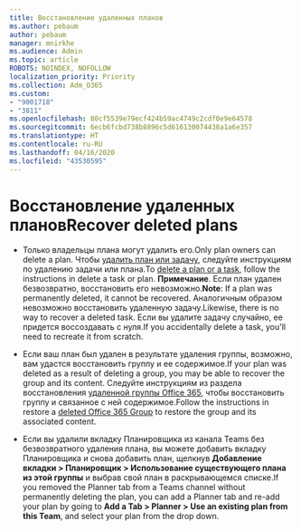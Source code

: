 ```yaml
---
title: Восстановление удаленных планов
ms.author: pebaum
author: pebaum
manager: mnirkhe
ms.audience: Admin
ms.topic: article
ROBOTS: NOINDEX, NOFOLLOW
localization_priority: Priority
ms.collection: Adm_O365
ms.custom:
- "9001718"
- "3811"
ms.openlocfilehash: 80cf5539e79ecf424b59ac4749c2cdf0e9e64578
ms.sourcegitcommit: 6ecb6fcbd738b8896c5d616130074438a1a6e357
ms.translationtype: HT
ms.contentlocale: ru-RU
ms.lasthandoff: 04/16/2020
ms.locfileid: "43530595"
---
```

# <a name="recover-deleted-plans"></a><span data-ttu-id="02bb9-102">Восстановление удаленных планов</span><span class="sxs-lookup"><span data-stu-id="02bb9-102">Recover deleted plans</span></span>

- <span data-ttu-id="02bb9-103">Только владельцы плана могут удалить его.</span><span class="sxs-lookup"><span data-stu-id="02bb9-103">Only plan owners can delete a plan.</span></span> <span data-ttu-id="02bb9-104">Чтобы [удалить план или задачу](https://support.microsoft.com/ru-RU/office/delete-a-task-or-plan-39e10e78-13f0-446d-94cd-9e562648497a.), следуйте инструкциям по удалению задачи или плана.</span><span class="sxs-lookup"><span data-stu-id="02bb9-104">To [delete a plan or a task](https://support.microsoft.com/ru-RU/office/delete-a-task-or-plan-39e10e78-13f0-446d-94cd-9e562648497a.), follow the instructions in delete a task or plan.</span></span>  <span data-ttu-id="02bb9-105">**Примечание**. Если план удален безвозвратно, восстановить его невозможно.</span><span class="sxs-lookup"><span data-stu-id="02bb9-105">**Note**: If a plan was permanently deleted, it cannot be recovered.</span></span> <span data-ttu-id="02bb9-106">Аналогичным образом невозможно восстановить удаленную задачу.</span><span class="sxs-lookup"><span data-stu-id="02bb9-106">Likewise, there is no way to recover a deleted task.</span></span> <span data-ttu-id="02bb9-107">Если вы удалите задачу случайно, ее придется воссоздавать с нуля.</span><span class="sxs-lookup"><span data-stu-id="02bb9-107">If you accidentally delete a task, you'll need to recreate it from scratch.</span></span>

- <span data-ttu-id="02bb9-108">Если ваш план был удален в результате удаления группы, возможно, вам удастся восстановить группу и ее содержимое.</span><span class="sxs-lookup"><span data-stu-id="02bb9-108">If your plan was deleted as a result of deleting a group, you may be able to recover the group and its content.</span></span> <span data-ttu-id="02bb9-109">Следуйте инструкциям из раздела восстановления [удаленной группы Office 365](https://docs.microsoft.com/microsoft-365/admin/create-groups/restore-deleted-group?view=o365-worldwide), чтобы восстановить группу и связанное с ней содержимое.</span><span class="sxs-lookup"><span data-stu-id="02bb9-109">Follow the instructions in restore a [deleted Office 365 Group](https://docs.microsoft.com/microsoft-365/admin/create-groups/restore-deleted-group?view=o365-worldwide) to restore the group and its associated content.</span></span>

- <span data-ttu-id="02bb9-110">Если вы удалили вкладку Планировщика из канала Teams без безвозвратного удаления плана, вы можете добавить вкладку Планировщика и снова добавить план, щелкнув **Добавление вкладки > Планировщик > Использование существующего плана из этой группы** и выбрав свой план в раскрывающемся списке.</span><span class="sxs-lookup"><span data-stu-id="02bb9-110">If you removed the Planner tab from a Teams channel without permanently deleting the plan, you can add a Planner tab and re-add your plan by going to **Add a Tab > Planner > Use an existing plan from this Team**, and select your plan from the drop down.</span></span>
